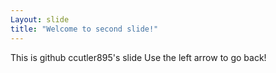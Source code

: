 ```yaml
---
Layout: slide
title: "Welcome to second slide!"
---
```

This is github ccutler895's slide
Use the left arrow to go back!